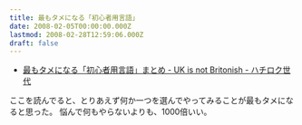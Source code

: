 ```yaml
---
title: 最もタメになる「初心者用言語」
date: 2008-02-05T00:00:00.000Z
lastmod: 2008-02-28T12:59:06.000Z
draft: false
---
```


* [最もタメになる「初心者用言語」まとめ - UK is not Britonish - ハチロク世代](http://generation1986.g.hatena.ne.jp/ukstudio/20080204/1202113687)

ここを読んでると、とりあえず何か一つを選んでやってみることが最もタメになると思った。 悩んで何もやらないよりも、1000倍いい。
